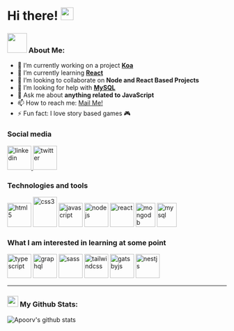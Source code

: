 # Hi there! <img src="https://github.com/TheDudeThatCode/TheDudeThatCode/blob/master/Assets/Hi.gif" width="29px">

### <img src="https://github.com/TheDudeThatCode/TheDudeThatCode/blob/master/Assets/Developer.gif" width="45px"> About Me:
- 🔭 I’m currently working on a project **[Koa](https://koajs.com)**
- 🌱 I’m currently learning **[React](https://reactjs.org)**
- 👯 I’m looking to collaborate on **Node and React Based Projects**
- 🤔 I’m looking for help with **[MySQL](https://www.mysql.com)**
- 💬 Ask me about **anything related to JavaScript**
- 📫 How to reach me: [Mail Me!](mailto:fatinanik129@gmail.com)
- ⚡ Fun fact: I love story based games 🎮

### Social media

<p>
  <a href="https://www.linkedin.com/in/anikaust" target="_blank">
    <img src="https://www.vectorlogo.zone/logos/linkedin/linkedin-icon.svg" alt="linkedin" width="55" height="55"/>
  </a>
  <a href="https://twitter.com/FatinAnik" target="_blank">
    <img src="https://www.vectorlogo.zone/logos/twitter/twitter-official.svg" alt="twitter" width="55" height="55"/>
  </a>
</p>

### Technologies and tools

<p>
  <img src="https://www.vectorlogo.zone/logos/w3_html5/w3_html5-icon.svg" alt="html5" title="HTML5" width="55" height="55"/>
  <img src="https://upload.wikimedia.org/wikipedia/commons/d/d5/CSS3_logo_and_wordmark.svg" alt="css3" title="CSS3" width="55" height="69"/>
  <img src="https://upload.wikimedia.org/wikipedia/commons/9/99/Unofficial_JavaScript_logo_2.svg" alt="javascript" title="JavaScript" width="55" height="55"/>
  <img src="https://www.vectorlogo.zone/logos/nodejs/nodejs-icon.svg" alt="nodejs" title="NodeJS" width="55" height="55"/>
  <img src="https://www.vectorlogo.zone/logos/reactjs/reactjs-icon.svg" alt="react" title="ReactJS" width="55" height="55"/>
  <img src="https://www.vectorlogo.zone/logos/mongodb/mongodb-icon.svg" alt="mongodb" title="MongoDB" width="45" height="55"/>
  <img src="https://www.vectorlogo.zone/logos/mysql/mysql-icon.svg" alt="mysql" title="MySQL" width="45" height="55"/>   
</p>

### What I am interested in learning at some point 

<p>
  <img src="https://www.vectorlogo.zone/logos/typescriptlang/typescriptlang-icon.svg" alt="typescript" title="TypeScript" width="55" height="55"/>
  <img src="https://www.vectorlogo.zone/logos/graphql/graphql-icon.svg" alt="graphql" title="GraphQL" width="55" height="55"/>
  <img src="https://www.vectorlogo.zone/logos/sass-lang/sass-lang-icon.svg" alt="sass" title="Sass" width="55" height="55"/>
  <img src="https://www.vectorlogo.zone/logos/tailwindcss/tailwindcss-icon.svg" alt="tailwindcss" title="Tailwind CSS" width="55" height="55"/>
  <img src="https://www.vectorlogo.zone/logos/gatsbyjs/gatsbyjs-icon.svg" alt="gatsbyjs" title="Gatsby" width="55" height="55"/>
  <img src="https://www.vectorlogo.zone/logos/nestjs/nestjs-icon.svg" alt="nestjs" title="NestJS" width="55" height="55"/>
</p>

---
### <img src='https://media1.giphy.com/media/du3J3cXyzhj75IOgvA/giphy.gif?cid=ecf05e47x2g034i9pzwtzzsd3xgg2w9nr94t4tflbbgo3008&rid=giphy.gif' width='25px'> My Github Stats:
![Apoorv's github stats](https://github-readme-stats.vercel.app/api?username=fanik05&show_icons=true&title_color=ffc857&icon_color=8ac926&text_color=daf7dc&bg_color=151515&hide=issues&count_private=true&include_all_commits=true)


